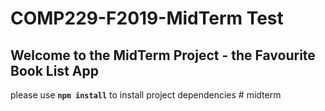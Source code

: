 # COMP229-F2019-MidTerm Test

## Welcome to the MidTerm Project - the Favourite Book List App

please use **`npm install`** to install project dependencies
#   m i d t e r m  
 